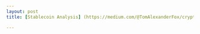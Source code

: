 ```yaml
---
layout: post
title: [Stablecoin Analysis] (https://medium.com/@TomAlexanderFox/cryptocurrencies-stable-coins-and-erc20-tokens-f05e795c3968)

---
```


